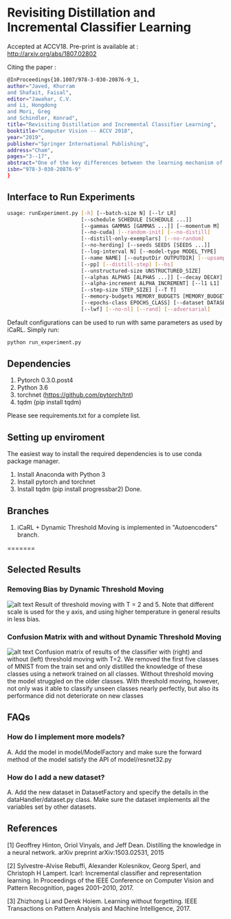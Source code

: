 # Revisiting Distillation and Incremental Classifier Learning
Accepted at ACCV18. Pre-print is available at : http://arxiv.org/abs/1807.02802

Citing the paper : 
``` bash 
@InProceedings{10.1007/978-3-030-20876-9_1,
author="Javed, Khurram
and Shafait, Faisal",
editor="Jawahar, C.V.
and Li, Hongdong
and Mori, Greg
and Schindler, Konrad",
title="Revisiting Distillation and Incremental Classifier Learning",
booktitle="Computer Vision -- ACCV 2018",
year="2019",
publisher="Springer International Publishing",
address="Cham",
pages="3--17",
abstract="One of the key differences between the learning mechanism of humans and Artificial Neural Networks (ANNs) is the ability of humans to learn one task at a time. ANNs, on the other hand, can only learn multiple tasks simultaneously. Any attempts at learning new tasks incrementally cause them to completely forget about previous tasks. This lack of ability to learn incrementally, called Catastrophic Forgetting, is considered a major hurdle in building a true AI system.",
isbn="978-3-030-20876-9"
}
``` 
## Interface to Run Experiments

``` bash
usage: runExperiment.py [-h] [--batch-size N] [--lr LR]
                        [--schedule SCHEDULE [SCHEDULE ...]]
                        [--gammas GAMMAS [GAMMAS ...]] [--momentum M]
                        [--no-cuda] [--random-init] [--no-distill]
                        [--distill-only-exemplars] [--no-random]
                        [--no-herding] [--seeds SEEDS [SEEDS ...]]
                        [--log-interval N] [--model-type MODEL_TYPE]
                        [--name NAME] [--outputDir OUTPUTDIR] [--upsampling]
                        [--pp] [--distill-step] [--hs]
                        [--unstructured-size UNSTRUCTURED_SIZE]
                        [--alphas ALPHAS [ALPHAS ...]] [--decay DECAY]
                        [--alpha-increment ALPHA_INCREMENT] [--l1 L1]
                        [--step-size STEP_SIZE] [--T T]
                        [--memory-budgets MEMORY_BUDGETS [MEMORY_BUDGETS ...]]
                        [--epochs-class EPOCHS_CLASS] [--dataset DATASET]
                        [--lwf] [--no-nl] [--rand] [--adversarial]
```

Default configurations can be used to run with same parameters as used by iCaRL. 
Simply run:
``` bash
python run_experiment.py
```
## Dependencies 

1. Pytorch 0.3.0.post4
2. Python 3.6 
3. torchnet (https://github.com/pytorch/tnt) 
4. tqdm (pip install tqdm)

Please see requirements.txt for a complete list. 

## Setting up enviroment 
The easiest way to install the required dependencies is to use conda package manager. 
1. Install Anaconda with Python 3
2. Install pytorch and torchnet 
3. Install tqdm (pip install progressbar2)
Done. 

## Branches
1. iCaRL + Dynamic Threshold Moving is implemented in "Autoencoders" branch.

=======
## Selected Results 
### Removing Bias by Dynamic Threshold Moving
![alt text](https://github.com/Khurramjaved96/incremental-learning/blob/autoencoders/images/thresholdmoving.png "Dynamic Threshold Moving on MNIST")
Result of threshold moving with T = 2 and 5. Note that different scale is used for
the y axis, and using higher temperature in general results in less bias.

### Confusion Matrix with and without Dynamic Threshold Moving
![alt text](https://github.com/Khurramjaved96/incremental-learning/blob/autoencoders/images/confusion.png "Dynamic Threshold Moving Confusion Matrix")
Confusion matrix of results of the classifier with (right) and without (left) threshold
moving with T=2. We removed the first five classes of MNIST from the train set and only
distilled the knowledge of these classes using a network trained on all classes. Without
threshold moving the model struggled on the older classes. With threshold moving, however,
not only was it able to classify unseen classes nearly perfectly, but also its performance did
not deteriorate on new classes


## FAQs
### How do I implement more models? 
A. Add the model in model/ModelFactory and make sure the forward method of the model satisfy the API of model/resnet32.py
### How do I add a new dataset? 
A. Add the new dataset in DatasetFactory and specify the details in the dataHandler/dataset.py class. Make sure the dataset implements all the variables set by other datasets. 

## References
[1] Geoffrey Hinton, Oriol Vinyals, and Jeff Dean. Distilling the knowledge in a neural network. arXiv preprint arXiv:1503.02531, 2015

[2] Sylvestre-Alvise Rebuffi, Alexander Kolesnikov, Georg Sperl, and Christoph H Lampert. Icarl: Incremental classifier and representation learning. In Proceedings of the IEEE Conference on Computer Vision and Pattern Recognition, pages 2001–2010, 2017.

[3] Zhizhong Li and Derek Hoiem. Learning without forgetting. IEEE Transactions on Pattern Analysis and Machine Intelligence, 2017.
